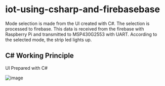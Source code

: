 # iot-using-csharp-and-firebasebase

Mode selection is made from the UI created with C#. The selection is processed to firebase. This data is received from the firebase with Raspberry Pi and transmitted to MSP430G2553 with UART. According to the selected mode, the strip led lights up.

## C# Working Principle

UI Prepared with C#

![image](https://user-images.githubusercontent.com/77415599/147702129-0ec2d7ad-d673-451f-883a-b9897e8fb7a2.png)


